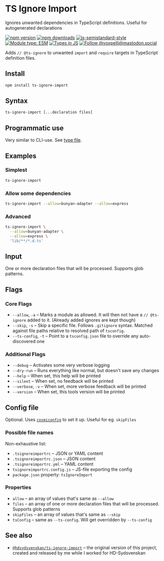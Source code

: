 # TS Ignore Import

Ignores unwanted dependencies in TypeScript definitions. Useful for autogenerated declarations

[![npm version](https://img.shields.io/npm/v/ts-ignore-import.svg?style=flat)](https://www.npmjs.com/package/ts-ignore-import)
[![npm downloads](https://img.shields.io/npm/dm/ts-ignore-import.svg?style=flat)](https://www.npmjs.com/package/ts-ignore-import)
[![js-semistandard-style](https://img.shields.io/badge/code%20style-semistandard-brightgreen.svg)](https://github.com/voxpelli/eslint-config)
[![Module type: ESM](https://img.shields.io/badge/module%20type-esm-brightgreen)](https://github.com/voxpelli/badges-cjs-esm)
[![Types in JS](https://img.shields.io/badge/types_in_js-yes-brightgreen)](https://github.com/voxpelli/types-in-js)
[![Follow @voxpelli@mastodon.social](https://img.shields.io/mastodon/follow/109247025527949675?domain=https%3A%2F%2Fmastodon.social&style=social)](https://mastodon.social/@voxpelli)

Adds `// @ts-ignore` to unwanted `import` and `require` targets in TypeScript definition files.

## Install

```bash
npm install ts-ignore-import
```

## Syntax

```bash
ts-ignore-import [...declaration files]
```

## Programmatic use

Very similar to CLI-use. See [type file](./index.d.ts).

## Examples

### Simplest

```bash
ts-ignore-import
```

### Allow some dependencies

```bash
ts-ignore-import --allow=bunyan-adapter --allow=express
```

### Advanced

```bash
ts-ignore-import \
  --allow=bunyan-adapter \
  --allow=express \
  'lib/**/*.d.ts'
```

## Input

One or more declaration files that will be processed. Supports glob patterns.

## Flags

### Core Flags

* `--allow`, `-a` – Marks a module as allowed. It will then not have a `// @ts-ignore` added to it. (Already added ignores are kept though)
* `--skip`, `-s` – Skip a specific file. Follows `.gitignore` syntax. Matched against file paths relative to resolved path of `tsconfig`.
* `--ts-config`, `-t` – Point to a `tsconfig.json` file to override any auto-discovered one


### Additional Flags

* `--debug` – Activates some very verbose logging
* `--dry-run` – Runs everything like normal, but doesn't save any changes
* `--help` – When set, this help will be printed
* `--silent` – When set, no feedback will be printed
* `--verbose`, `-v` – When set, more verbose feedback will be printed
* `--version` – When set, this tools version will be printed

## Config file

Optional. Uses [`cosmiconfig`](https://www.npmjs.com/package/cosmiconfig) to set it up. Useful for eg. `skipFiles`

### Possible file names

Non-exhaustive list:

* `.tsignoreimportrc` – JSON or YAML content
* `.tsignoreimportrc.json` – JSON content
* `.tsignoreimportrc.yml` – YAML content
* `tsignoreimportrc.config.js` – JS-file exporting the config
* `package.json` property: `tsIgnoreImport`

### Properties

* `allow` – an array of values that's same as `--allow`
* `files` – an array of one or more declaration files that will be processed. Supports glob patterns
* `skipFiles` – an array of values that's same as `--skip`
* `tsConfig` – same as `--ts-config`. Will get overridden by `--ts-config`

<!--## Used by

* [`example`](https://example.com/) – used by this one to do X and Y

## Similar modules

* [`example`](https://example.com/) – is similar in this way-->

## See also

* [`@hdsydsvenskan/ts-ignore-import`](https://github.com/Sydsvenskan/node-ts-ignore-import) – the original version of this project, created and released by me while I worked for HD-Sydsvenskan
